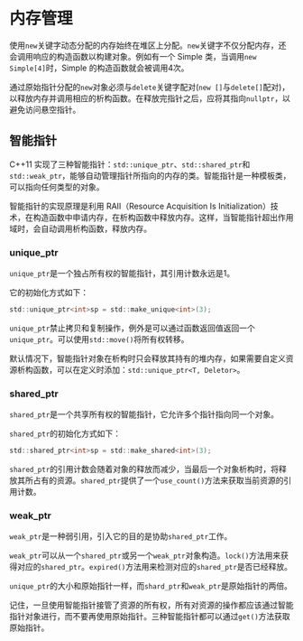 # 内存管理

使用`new`关键字动态分配的内存始终在堆区上分配。`new`关键字不仅分配内存，还会调用响应的构造函数以构建对象。例如有一个 Simple 类，当调用`new Simple[4]`时，Simple 的构造函数就会被调用4次。

通过原始指针分配的`new`对象必须与`delete`关键字配对(`new []`与`delete[]`配对)，以释放内存并调用相应的析构函数。在释放完指针之后，应将其指向`nullptr`，以避免访问悬空指针。

## 智能指针

C++11 实现了三种智能指针：`std::unique_ptr`、`std::shared_ptr`和`std::weak_ptr`，能够自动管理指针所指向的内存的类。智能指针是一种模板类，可以指向任何类型的对象。

智能指针的实现原理是利用 RAII（Resource Acquisition Is Initialization）技术，在构造函数中申请内存，在析构函数中释放内存。这样，当智能指针超出作用域时，会自动调用析构函数，释放内存。

### unique_ptr

`unique_ptr`是一个独占所有权的智能指针，其引用计数永远是1。

它的初始化方式如下：

```C
std::unique_ptr<int>sp = std::make_unique<int>(3);
```

`unique_ptr`禁止拷贝和复制操作，例外是可以通过函数返回值返回一个`unique_ptr`。可以使用`std::move()`将所有权转移。

默认情况下，智能指针对象在析构时只会释放其持有的堆内存，如果需要自定义资源析构函数，可以在定义时添加：`std::unique_ptr<T, Deletor>`。

### shared_ptr

`shared_ptr`是一个共享所有权的智能指针，它允许多个指针指向同一个对象。

`shared_ptr`的初始化方式如下：

```C
std::shared_ptr<int>sp = std::make_shared<int>(3);
```

`shared_ptr`的引用计数会随着对象的释放而减少，当最后一个对象析构时，将释放其所占有的资源。`shared_ptr`提供了一个`use_count()`方法来获取当前资源的引用计数。

### weak_ptr

`weak_ptr`是一种弱引用，引入它的目的是协助`shared_ptr`工作。

`weak_ptr`可以从一个`shared_ptr`或另一个`weak_ptr`对象构造。`lock()`方法用来获得对应的`shared_ptr`。`expired()`方法用来检测对应的`shared_ptr`是否已经释放。

`unique_ptr`的大小和原始指针一样，而`shard_ptr`和`weak_ptr`是原始指针的两倍。

记住，一旦使用智能指针接管了资源的所有权，所有对资源的操作都应该通过智能指针对象进行，而不要再使用原始指针。三种智能指针都可以通过`get()`方法获取原始指针。